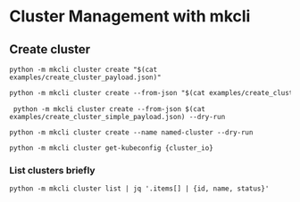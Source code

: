 # Cluster Management with mkcli
## Create cluster

```shell
python -m mkcli cluster create "$(cat examples/create_cluster_payload.json)"
```

```markdown
python -m mkcli cluster create --from-json "$(cat examples/create_cluster_simple_payload.json)" --dry-run
```

```shell
 python -m mkcli cluster create --from-json $(cat examples/create_cluster_simple_payload.json) --dry-run
```

```shell
python -m mkcli cluster create --name named-cluster --dry-run
```

```shell
python -m mkcli cluster get-kubeconfig {cluster_io}
```

### List clusters briefly

```shell
python -m mkcli cluster list | jq '.items[] | {id, name, status}'
```
